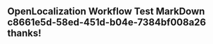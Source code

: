 <properties
ms.topic="hero-topic1"
ms.test1="hero-topic"
ms.test2="test"/>

## OpenLocalization Workflow Test MarkDown c8661e5d-58ed-451d-b04e-7384bf008a26 thanks!
